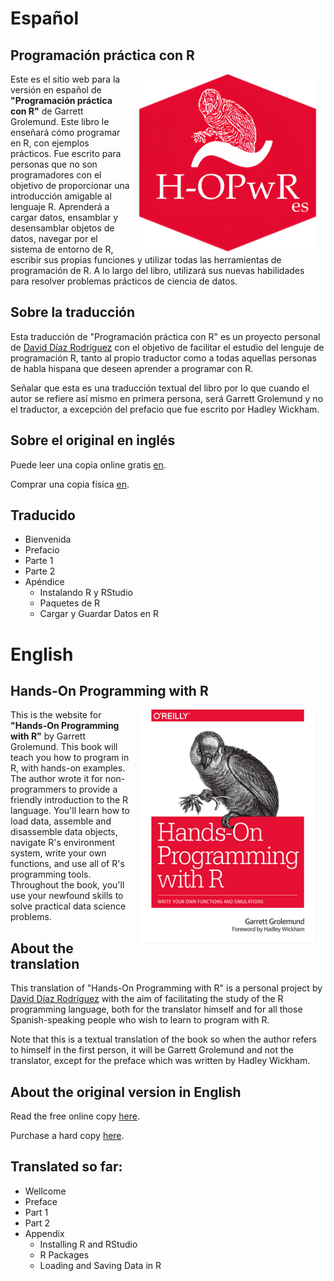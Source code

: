 # Español

## Programación práctica con R

<a href="https://www.amazon.com/Hands-Programming-Write-Functions-Simulations/dp/1449359019"><img src="projectlogo.png" alt="Cover image" width="285" height="285" align="right" style="margin: 0 1em 0 1em"/></a> Este es el sitio web para la versión en español de **"Programación práctica con R"** de Garrett Grolemund. Este libro le enseñará cómo programar en R, con ejemplos prácticos. Fue escrito para personas que no son programadores con el objetivo de proporcionar una introducción amigable al lenguaje R. Aprenderá a cargar datos, ensamblar y desensamblar objetos de datos, navegar por el sistema de entorno de R, escribir sus propias funciones y utilizar todas las herramientas de programación de R. A lo largo del libro, utilizará sus nuevas habilidades para resolver problemas prácticos de ciencia de datos.

## Sobre la traducción

Esta traducción de "Programación práctica con R" es un proyecto personal de [David Díaz Rodríguez](https://github.com/davidrsch) con el objetivo de facilitar el estudio del lenguje de programación R, tanto al propio traductor como a todas aquellas personas de habla hispana que deseen aprender a programar con R.

Señalar que esta es una traducción textual del libro por lo que cuando el autor se refiere así mismo en primera persona, será Garrett Grolemund y no el traductor, a excepción del prefacio que fue escrito por Hadley Wickham.

## Sobre el original en inglés

Puede leer una copia online gratis [en](https://rstudio-education.github.io/hopr).

Comprar una copia física [en](https://www.amazon.com/Hands-Programming-Write-Functions-Simulations/dp/1449359019).

## Traducido

-   Bienvenida
-   Prefacio
-   Parte 1
-   Parte 2
-   Apéndice
    -   Instalando R y RStudio
    -   Paquetes de R
    -   Cargar y Guardar Datos en R

# English

## Hands-On Programming with R

<a href="https://www.amazon.com/Hands-Programming-Write-Functions-Simulations/dp/1449359019"><img src="cover.png" alt="Cover image" width="285" height="375" align="right" style="margin: 0 1em 0 1em"/></a> This is the website for **"Hands-On Programming with R"** by Garrett Grolemund. This book will teach you how to program in R, with hands-on examples. The author wrote it for non-programmers to provide a friendly introduction to the R language. You'll learn how to load data, assemble and disassemble data objects, navigate R's environment system, write your own functions, and use all of R's programming tools. Throughout the book, you'll use your newfound skills to solve practical data science problems.

## About the translation

This translation of "Hands-On Programming with R" is a personal project by [David Díaz Rodríguez](https://github.com/davidrsch) with the aim of facilitating the study of the R programming language, both for the translator himself and for all those Spanish-speaking people who wish to learn to program with R.

Note that this is a textual translation of the book so when the author refers to himself in the first person, it will be Garrett Grolemund and not the translator, except for the preface which was written by Hadley Wickham.

## About the original version in English

Read the free online copy [here](https://rstudio-education.github.io/hopr).

Purchase a hard copy [here](https://www.amazon.com/Hands-Programming-Write-Functions-Simulations/dp/1449359019).

## Translated so far:

-   Wellcome
-   Preface
-   Part 1
-   Part 2
-   Appendix
    -   Installing R and RStudio
    -   R Packages
    -   Loading and Saving Data in R
